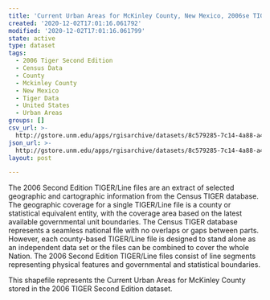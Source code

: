 ```yaml
---
title: 'Current Urban Areas for McKinley County, New Mexico, 2006se TIGER'
created: '2020-12-02T17:01:16.061792'
modified: '2020-12-02T17:01:16.061799'
state: active
type: dataset
tags:
  - 2006 Tiger Second Edition
  - Census Data
  - County
  - Mckinley County
  - New Mexico
  - Tiger Data
  - United States
  - Urban Areas
groups: []
csv_url: >-
  http://gstore.unm.edu/apps/rgisarchive/datasets/8c579285-7c14-4a88-a410-bf1e1d5de270/tgr2006se_mcki_urbcu.derived.csv
json_url: >-
  http://gstore.unm.edu/apps/rgisarchive/datasets/8c579285-7c14-4a88-a410-bf1e1d5de270/tgr2006se_mcki_urbcu.derived.json
layout: post

---
```

The 2006 Second Edition TIGER/Line files are an extract of selected geographic and cartographic information from the Census TIGER database.  The geographic coverage for a single TIGER/Line file is a county or statistical equivalent entity, with the coverage area based on the latest available governmental unit boundaries. The Census TIGER database represents a seamless national file with no overlaps or gaps between parts.  However, each county-based TIGER/Line file is designed to stand alone as an independent data set or the files can be combined to cover the whole Nation.  The 2006 Second Edition  TIGER/Line files consist of line segments representing physical features and governmental and statistical boundaries.  

This shapefile represents the Current Urban Areas for McKinley County stored in the 2006 TIGER Second Edition dataset.
